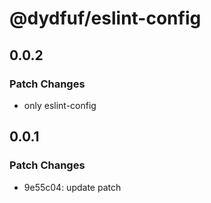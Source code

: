 # @dydfuf/eslint-config

## 0.0.2

### Patch Changes

- only eslint-config

## 0.0.1

### Patch Changes

- 9e55c04: update patch
